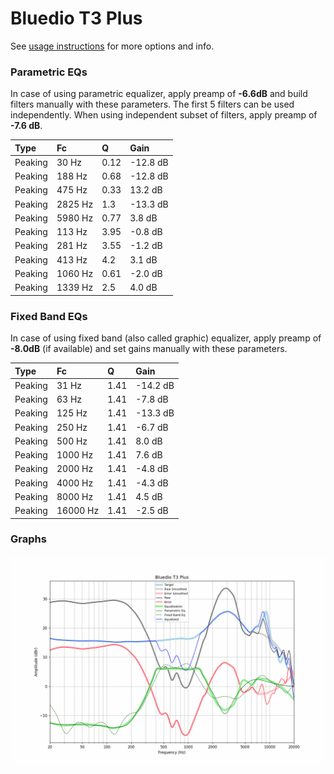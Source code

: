 # Bluedio T3 Plus
See [usage instructions](https://github.com/jaakkopasanen/AutoEq#usage) for more options and info.

### Parametric EQs
In case of using parametric equalizer, apply preamp of **-6.6dB** and build filters manually
with these parameters. The first 5 filters can be used independently.
When using independent subset of filters, apply preamp of **-7.6 dB**.

| Type    | Fc      |    Q | Gain     |
|:--------|:--------|:-----|:---------|
| Peaking | 30 Hz   | 0.12 | -12.8 dB |
| Peaking | 188 Hz  | 0.68 | -12.8 dB |
| Peaking | 475 Hz  | 0.33 | 13.2 dB  |
| Peaking | 2825 Hz | 1.3  | -13.3 dB |
| Peaking | 5980 Hz | 0.77 | 3.8 dB   |
| Peaking | 113 Hz  | 3.95 | -0.8 dB  |
| Peaking | 281 Hz  | 3.55 | -1.2 dB  |
| Peaking | 413 Hz  | 4.2  | 3.1 dB   |
| Peaking | 1060 Hz | 0.61 | -2.0 dB  |
| Peaking | 1339 Hz | 2.5  | 4.0 dB   |

### Fixed Band EQs
In case of using fixed band (also called graphic) equalizer, apply preamp of **-8.0dB**
(if available) and set gains manually with these parameters.

| Type    | Fc       |    Q | Gain     |
|:--------|:---------|:-----|:---------|
| Peaking | 31 Hz    | 1.41 | -14.2 dB |
| Peaking | 63 Hz    | 1.41 | -7.8 dB  |
| Peaking | 125 Hz   | 1.41 | -13.3 dB |
| Peaking | 250 Hz   | 1.41 | -6.7 dB  |
| Peaking | 500 Hz   | 1.41 | 8.0 dB   |
| Peaking | 1000 Hz  | 1.41 | 7.6 dB   |
| Peaking | 2000 Hz  | 1.41 | -4.8 dB  |
| Peaking | 4000 Hz  | 1.41 | -4.3 dB  |
| Peaking | 8000 Hz  | 1.41 | 4.5 dB   |
| Peaking | 16000 Hz | 1.41 | -2.5 dB  |

### Graphs
![](./Bluedio%20T3%20Plus.png)